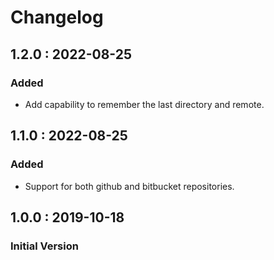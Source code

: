 # Changelog

## 1.2.0 : 2022-08-25

### Added

* Add capability to remember the last directory and remote.

## 1.1.0 : 2022-08-25

### Added

* Support for both github and bitbucket repositories.

## 1.0.0 : 2019-10-18

### Initial Version

